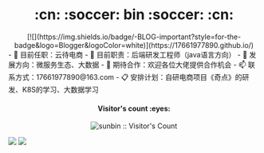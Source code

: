<h1 align="center">:cn: :soccer: bin :soccer: :cn:</h1>

<div align="center">
[![](https://img.shields.io/badge/-BLOG-important?style=for-the-badge&logo=Blogger&logoColor=white)](https://17661977890.github.io/)
</div>
- 🏢 目前任职：云待电商
- 🌱 目前职责：后端研发工程师（java语言方向）
- 🤔 发展方向：微服务生态、大数据
- 🙋 期待合作：欢迎各位大佬提供合作机会
- 📫 联系方式：17661977890@163.com
- 📋 安排计划：自研电商项目《奇点》的研发、K8S的学习、大数据学习


<h4 align="center">Visitor's count :eyes:</h4>
<p align="center"><img src="https://profile-counter.glitch.me/{17661977890}/count.svg" alt="sunbin :: Visitor's Count" /></p>

<div>
  <img src="https://github-readme-stats.vercel.app/api?username=17661977890&theme=vue&show_icons=true" />
  <img src="https://github-readme-stats.vercel.app/api/top-langs/?username=17661977890&langs_count=10&theme=flag-india&layout=compact" />
</div>

